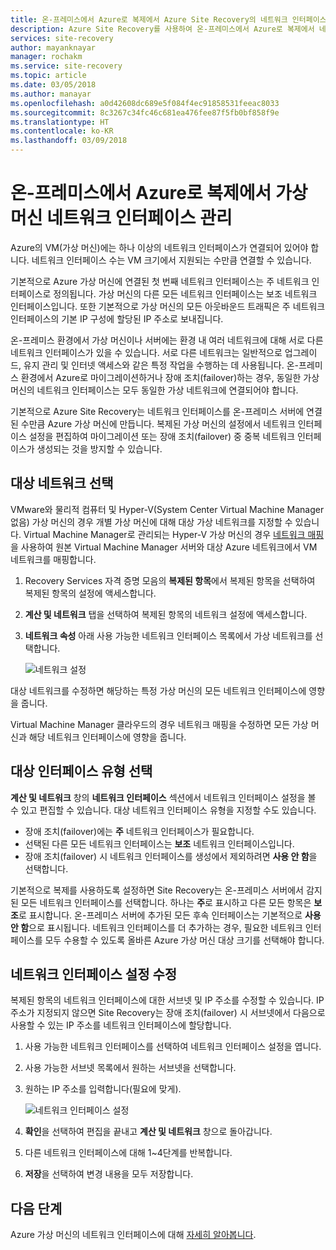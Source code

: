 ```yaml
---
title: 온-프레미스에서 Azure로 복제에서 Azure Site Recovery의 네트워크 인터페이스 관리 | Microsoft Docs
description: Azure Site Recovery를 사용하여 온-프레미스에서 Azure로 복제에서 네트워크 인터페이스를 관리하는 방법을 설명합니다.
services: site-recovery
author: mayanknayar
manager: rochakm
ms.service: site-recovery
ms.topic: article
ms.date: 03/05/2018
ms.author: manayar
ms.openlocfilehash: a0d42608dc689e5f084f4ec91858531feeac8033
ms.sourcegitcommit: 8c3267c34fc46c681ea476fee87f5fb0bf858f9e
ms.translationtype: HT
ms.contentlocale: ko-KR
ms.lasthandoff: 03/09/2018
---
```

# <a name="manage-virtual-machine-network-interfaces-for-on-premises-to-azure-replication"></a>온-프레미스에서 Azure로 복제에서 가상 머신 네트워크 인터페이스 관리

Azure의 VM(가상 머신)에는 하나 이상의 네트워크 인터페이스가 연결되어 있어야 합니다. 네트워크 인터페이스 수는 VM 크기에서 지원되는 수만큼 연결할 수 있습니다.

기본적으로 Azure 가상 머신에 연결된 첫 번째 네트워크 인터페이스는 주 네트워크 인터페이스로 정의됩니다. 가상 머신의 다른 모든 네트워크 인터페이스는 보조 네트워크 인터페이스입니다. 또한 기본적으로 가상 머신의 모든 아웃바운드 트래픽은 주 네트워크 인터페이스의 기본 IP 구성에 할당된 IP 주소로 보내집니다.

온-프레미스 환경에서 가상 머신이나 서버에는 환경 내 여러 네트워크에 대해 서로 다른 네트워크 인터페이스가 있을 수 있습니다. 서로 다른 네트워크는 일반적으로 업그레이드, 유지 관리 및 인터넷 액세스와 같은 특정 작업을 수행하는 데 사용됩니다. 온-프레미스 환경에서 Azure로 마이그레이션하거나 장애 조치(failover)하는 경우, 동일한 가상 머신의 네트워크 인터페이스는 모두 동일한 가상 네트워크에 연결되어야 합니다.

기본적으로 Azure Site Recovery는 네트워크 인터페이스를 온-프레미스 서버에 연결된 수만큼 Azure 가상 머신에 만듭니다. 복제된 가상 머신의 설정에서 네트워크 인터페이스 설정을 편집하여 마이그레이션 또는 장애 조치(failover) 중 중복 네트워크 인터페이스가 생성되는 것을 방지할 수 있습니다.

## <a name="select-the-target-network"></a>대상 네트워크 선택

VMware와 물리적 컴퓨터 및 Hyper-V(System Center Virtual Machine Manager 없음) 가상 머신의 경우 개별 가상 머신에 대해 대상 가상 네트워크를 지정할 수 있습니다. Virtual Machine Manager로 관리되는 Hyper-V 가상 머신의 경우 [네트워크 매핑](site-recovery-network-mapping.md)을 사용하여 원본 Virtual Machine Manager 서버와 대상 Azure 네트워크에서 VM 네트워크를 매핑합니다.

1. Recovery Services 자격 증명 모음의 **복제된 항목**에서 복제된 항목을 선택하여 복제된 항목의 설정에 액세스합니다.

2. **계산 및 네트워크** 탭을 선택하여 복제된 항목의 네트워크 설정에 액세스합니다.

3. **네트워크 속성** 아래 사용 가능한 네트워크 인터페이스 목록에서 가상 네트워크를 선택합니다.

    ![네트워크 설정](./media/site-recovery-manage-network-interfaces-on-premises-to-azure/compute-and-network.png)

대상 네트워크를 수정하면 해당하는 특정 가상 머신의 모든 네트워크 인터페이스에 영향을 줍니다.

Virtual Machine Manager 클라우드의 경우 네트워크 매핑을 수정하면 모든 가상 머신과 해당 네트워크 인터페이스에 영향을 줍니다.

## <a name="select-the-target-interface-type"></a>대상 인터페이스 유형 선택

**계산 및 네트워크** 창의 **네트워크 인터페이스** 섹션에서 네트워크 인터페이스 설정을 볼 수 있고 편집할 수 있습니다. 대상 네트워크 인터페이스 유형을 지정할 수도 있습니다.

- 장애 조치(failover)에는 **주** 네트워크 인터페이스가 필요합니다.
- 선택된 다른 모든 네트워크 인터페이스는 **보조** 네트워크 인터페이스입니다.
- 장애 조치(failover) 시 네트워크 인터페이스를 생성에서 제외하려면 **사용 안 함**을 선택합니다.

기본적으로 복제를 사용하도록 설정하면 Site Recovery는 온-프레미스 서버에서 감지된 모든 네트워크 인터페이스를 선택합니다. 하나는 **주**로 표시하고 다른 모든 항목은 **보조**로 표시합니다. 온-프레미스 서버에 추가된 모든 후속 인터페이스는 기본적으로 **사용 안 함**으로 표시됩니다. 네트워크 인터페이스를 더 추가하는 경우, 필요한 네트워크 인터페이스를 모두 수용할 수 있도록 올바른 Azure 가상 머신 대상 크기를 선택해야 합니다.

## <a name="modify-network-interface-settings"></a>네트워크 인터페이스 설정 수정

복제된 항목의 네트워크 인터페이스에 대한 서브넷 및 IP 주소를 수정할 수 있습니다. IP 주소가 지정되지 않으면 Site Recovery는 장애 조치(failover) 시 서브넷에서 다음으로 사용할 수 있는 IP 주소를 네트워크 인터페이스에 할당합니다.

1. 사용 가능한 네트워크 인터페이스를 선택하여 네트워크 인터페이스 설정을 엽니다.

2. 사용 가능한 서브넷 목록에서 원하는 서브넷을 선택합니다.

3. 원하는 IP 주소를 입력합니다(필요에 맞게).

    ![네트워크 인터페이스 설정](./media/site-recovery-manage-network-interfaces-on-premises-to-azure/network-interface-settings.png)

4. **확인**을 선택하여 편집을 끝내고 **계산 및 네트워크** 창으로 돌아갑니다.

5. 다른 네트워크 인터페이스에 대해 1~4단계를 반복합니다.

6. **저장**을 선택하여 변경 내용을 모두 저장합니다.

## <a name="next-steps"></a>다음 단계
  Azure 가상 머신의 네트워크 인터페이스에 대해 [자세히 알아봅니다](../virtual-network/virtual-network-network-interface-vm.md).

